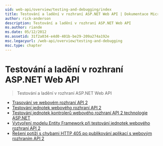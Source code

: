 ```yaml
---
uid: web-api/overview/testing-and-debugging/index
title: Testování a ladění v rozhraní ASP.NET Web API | Dokumentace Microsoftu
author: rick-anderson
description: Testování a ladění v rozhraní ASP.NET Web API
ms.author: riande
ms.date: 05/12/2012
ms.assetid: 31f2a034-e4d0-401b-be29-209a274a192e
msc.legacyurl: /web-api/overview/testing-and-debugging
msc.type: chapter
---
```

<a name="testing-and-debugging-aspnet-web-api"></a>Testování a ladění v rozhraní ASP.NET Web API
====================
> Testování a ladění v rozhraní ASP.NET Web API


- [Trasování ve webovém rozhraní API 2](tracing-in-aspnet-web-api.md)
- [Testování jednotek webového rozhraní API 2](unit-testing-with-aspnet-web-api.md)
- [Testování jednotek kontrolerů webového rozhraní API 2 technologie ASP.NET](unit-testing-controllers-in-web-api.md)
- [Vytvoření modelu Entity Framework při testování jednotek webového rozhraní API 2](mocking-entity-framework-when-unit-testing-aspnet-web-api-2.md)
- [Řešení potíží s chybami HTTP 405 po publikování aplikací s webovým rozhraním API 2](troubleshooting-http-405-errors-after-publishing-web-api-applications.md)
